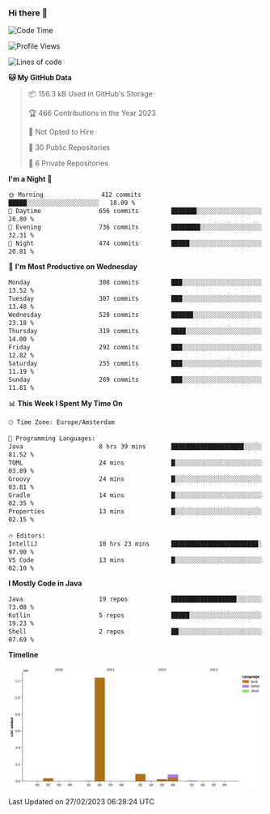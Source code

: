 ### Hi there 👋


<!--START_SECTION:waka-->
![Code Time](http://img.shields.io/badge/Code%20Time-3%2C036%20hrs%2029%20mins-blue)

![Profile Views](http://img.shields.io/badge/Profile%20Views-1-blue)

![Lines of code](https://img.shields.io/badge/From%20Hello%20World%20I%27ve%20Written-1.5%20million%20lines%20of%20code-blue)

**🐱 My GitHub Data** 

> 📦 156.3 kB Used in GitHub's Storage 
 > 
> 🏆 466 Contributions in the Year 2023
 > 
> 🚫 Not Opted to Hire
 > 
> 📜 30 Public Repositories 
 > 
> 🔑 6 Private Repositories 
 > 
**I'm a Night 🦉** 

```text
🌞 Morning                412 commits         █████░░░░░░░░░░░░░░░░░░░░   18.09 % 
🌆 Daytime                656 commits         ███████░░░░░░░░░░░░░░░░░░   28.80 % 
🌃 Evening                736 commits         ████████░░░░░░░░░░░░░░░░░   32.31 % 
🌙 Night                  474 commits         █████░░░░░░░░░░░░░░░░░░░░   20.81 % 
```
📅 **I'm Most Productive on Wednesday** 

```text
Monday                   308 commits         ███░░░░░░░░░░░░░░░░░░░░░░   13.52 % 
Tuesday                  307 commits         ███░░░░░░░░░░░░░░░░░░░░░░   13.48 % 
Wednesday                528 commits         ██████░░░░░░░░░░░░░░░░░░░   23.18 % 
Thursday                 319 commits         ████░░░░░░░░░░░░░░░░░░░░░   14.00 % 
Friday                   292 commits         ███░░░░░░░░░░░░░░░░░░░░░░   12.82 % 
Saturday                 255 commits         ███░░░░░░░░░░░░░░░░░░░░░░   11.19 % 
Sunday                   269 commits         ███░░░░░░░░░░░░░░░░░░░░░░   11.81 % 
```


📊 **This Week I Spent My Time On** 

```text
🕑︎ Time Zone: Europe/Amsterdam

💬 Programming Languages: 
Java                     8 hrs 39 mins       ████████████████████░░░░░   81.52 % 
TOML                     24 mins             █░░░░░░░░░░░░░░░░░░░░░░░░   03.89 % 
Groovy                   24 mins             █░░░░░░░░░░░░░░░░░░░░░░░░   03.81 % 
Gradle                   14 mins             █░░░░░░░░░░░░░░░░░░░░░░░░   02.35 % 
Properties               13 mins             █░░░░░░░░░░░░░░░░░░░░░░░░   02.15 % 

🔥 Editors: 
IntelliJ                 10 hrs 23 mins      ████████████████████████░   97.90 % 
VS Code                  13 mins             █░░░░░░░░░░░░░░░░░░░░░░░░   02.10 % 
```

**I Mostly Code in Java** 

```text
Java                     19 repos            ██████████████████░░░░░░░   73.08 % 
Kotlin                   5 repos             █████░░░░░░░░░░░░░░░░░░░░   19.23 % 
Shell                    2 repos             ██░░░░░░░░░░░░░░░░░░░░░░░   07.69 % 
```



**Timeline**

![Lines of Code chart](https://raw.githubusercontent.com/powercasgamer/powercasgamer/master/assets/bar_graph.png)


 Last Updated on 27/02/2023 06:28:24 UTC
<!--END_SECTION:waka-->
